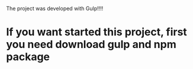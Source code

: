 The project was developed with Gulp!!!!

# If you want started this project, first you need download gulp and npm package 